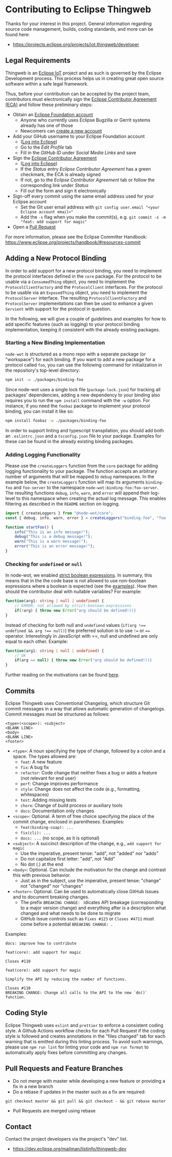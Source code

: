 # Contributing to Eclipse Thingweb

Thanks for your interest in this project. General information
regarding source code management, builds, coding standards, and
more can be found here:

-   https://projects.eclipse.org/projects/iot.thingweb/developer

## Legal Requirements

Thingweb is an [Eclipse IoT](https://iot.eclipse.org) project and as such is governed by the Eclipse Development process.
This process helps us in creating great open source software within a safe legal framework.

Thus, before your contribution can be accepted by the project team, contributors must electronically sign the [Eclipse Contributor Agreement (ECA)](http://www.eclipse.org/legal/ECA.php) and follow these preliminary steps:

-   Obtain an [Eclipse Foundation account](https://accounts.eclipse.org/)
    -   Anyone who currently uses Eclipse Bugzilla or Gerrit systems already has one of those
    -   Newcomers can [create a new account](https://accounts.eclipse.org/user/register?destination=user)
-   Add your GiHub username to your Eclipse Foundation account
    -   ([Log into Eclipse](https://accounts.eclipse.org/))
    -   Go to the _Edit Profile_ tab
    -   Fill in the _GitHub ID_ under _Social Media Links_ and save
-   Sign the [Eclipse Contributor Agreement](http://www.eclipse.org/legal/ECA.php)
    -   ([Log into Eclipse](https://accounts.eclipse.org/))
    -   If the _Status_ entry _Eclipse Contributor Agreement_ has a green checkmark, the ECA is already signed
    -   If not, go to the _Eclipse Contributor Agreement_ tab or follow the corresponding link under _Status_
    -   Fill out the form and sign it electronically
-   Sign-off every commit using the same email address used for your Eclipse account
    -   Set the Git user email address with `git config user.email "<your Eclipse account email>"`
    -   Add the `-s` flag when you make the commit(s), e.g. `git commit -s -m "feat: add support for magic"`
-   Open a [Pull Request](https://github.com/eclipse-thingweb/node-wot/pulls)

For more information, please see the Eclipse Committer Handbook:
https://www.eclipse.org/projects/handbook/#resources-commit

## Adding a New Protocol Binding

In order to add support for a new protocol binding, you need to implement the protocol interfaces defined in the `core` package.
For the protocol to be usable via a `ConsumedThing` object, you need to implement the `ProtocolClientFactory` and the `ProtocolClient` interfaces.
For the protocol to be usable via an `ExposedThing` object, you need to implement the `ProtocolServer` interface.
The resulting `ProtocolClientFactory` and `ProtocolServer` implementations can then be used to enhance a given `Servient` with support for the protocol in question.

<!-- TODO: Add more instructions and guidelines -->

In the following, we will give a couple of guidelines and examples for how to add specific features (such as logging) to your protocol binding implementation, keeping it consistent with the already existing packages.

### Starting a New Binding Implementation

`node-wot` is structured as a mono repo with a separate package (or "workspace") for each binding.
If you want to add a new package for a protocol called `foo`, you can use the following command for initialization in the repository's top-level directory:

```sh
npm init -w ./packages/binding-foo
```

Since node-wot uses a single lock file (`package-lock.json`) for tracking all packages' dependencies, adding a new dependency to your binding also requires you to run the `npm install` command with the `-w` option.
For instance, if you need the `foobaz` package to implement your protocol binding, you can install it like so:

```sh
npm install foobaz -w ./packages/binding-foo
```

In order to support linting and typescript transpilation, you should add both an `.eslintrc.json` and a `tsconfig.json` file to your package.
Examples for these can be found in the already existing binding packages.

<!-- TODO: Mention npm scripts -->

### Adding Logging Functionality

Please use the `createLoggers` function from the `core` package for adding logging functionality to your package.
The function accepts an arbitrary number of arguments that will be mapped to `debug` namespaces.
In the example below, the `createLoggers` function will map its arguments `binding-foo` and `foo-server` to the namespace `node-wot:binding-foo:foo-server`.
The resulting functions `debug`, `info`, `warn`, and `error` will append their log-level to this namespace when creating the actual log message.
This enables filtering as described in the `README` section on logging.

```ts
import { createLoggers } from "@node-wot/core";
const { debug, info, warn, error } = createLoggers("binding-foo", "foo-server");

function startFoo() {
    info("This is an info message!");
    debug("This is a debug message!");
    warn("This is a warn message!");
    error("This is an error message!");
}
```
### Checking for `undefined` or `null`

In node-wot, we enabled [strict boolean expressions](https://typescript-eslint.io/rules/strict-boolean-expressions/). In summary, this means that in the 
the code base is not allowed to use non-boolean expressions where a boolean is expected (see the [examples](https://typescript-eslint.io/rules/strict-boolean-expressions/#examples)). 
How then should the contributor deal with nullable variables? For example:
```ts
function(arg1: string | null | undefined) {
    // ERROR: not allowed by strict-boolean-expressions 
    if(!arg) { throw new Error("arg should be defined!))}
}
```
Instead of checking for both null and `undefiend` values (`if(arg !== undefined && arg !== null)`) the preferred solution is to use `!=` or `==` operator. Interestingly in JavaScript 
with ==, null and undefined are only equal to each other. Example:
```ts
function(arg1: string | null | undefined) {
    // OK
    if(arg == null) { throw new Error("arg should be defined!))}
}
```

Further reading on the motivations can be found [here](https://basarat.gitbook.io/typescript/recap/null-undefined#checking-for-either). 

## Commits

Eclipse Thingweb uses Conventional Changelog, which structure Git commit messages in a way that allows automatic generation of changelogs.
Commit messages must be structured as follows:

```
<type>(<scope>): <subject>
<BLANK LINE>
<body>
<BLANK LINE>
<footer>
```

-   `<type>`: A noun specifying the type of change, followed by a colon and a space. The types allowed are:
    -   `feat`: A new feature
    -   `fix`: A bug fix
    -   `refactor`: Code change that neither fixes a bug or adds a feature (not relevant for end user)
    -   `perf`: Change improves performance
    -   `style`: Change does not affect the code (e.g., formatting, whitespaces)
    -   `test`: Adding missing tests
    -   `chore`: Change of build process or auxiliary tools
    -   `docs`: Documentation only changes
-   `<scope>`: Optional. A term of free choice specifying the place of the commit change, enclosed in parentheses. Examples:
    -   `feat(binding-coap): ...`
    -   `fix(cli): ...`
    -   `docs: ...` (no scope, as it is optional)
-   `<subject>`: A succinct description of the change, e.g., `add support for magic`
    -   Use the imperative, present tense: "add", not "added" nor "adds"
    -   Do not capitalize first letter: "add", not "Add"
    -   No dot (.) at the end
-   `<body>`: Optional. Can include the motivation for the change and contrast this with previous behavior.
    -   Just as in the subject, use the imperative, present tense: "change" not "changed" nor "changes"
-   `<footer>`: Optional. Can be used to automatically close GitHub Issues and to document breaking changes.
    -   The prefix `BREAKING CHANGE: ` idicates API breakage (corresponding to a major version change) and everything after is a description what changed and what needs to be done to migrate
    -   GitHub Issue controls such as `Fixes #123` or `Closes #4711` must come before a potential `BREAKING CHANGE: `.

Examples:

```
docs: improve how to contribute
```

```
feat(core): add support for magic

Closes #110
```

```
feat(core): add support for magic

Simplify the API by reducing the number of functions.

Closes #110
BREAKING CHANGE: Change all calls to the API to the new `do()` function.
```

## Coding Style

Eclipse Thingweb uses `eslint` and `prettier` to enforce a consistent coding style.
A Github Actions workflow checks for each Pull Request if the coding style is followed and creates annotations in the "files changed" tab for each warning that is emitted during this linting process.
To avoid such warnings, please use `npm run lint` for linting your code and `npm run format` to automatically apply fixes before committing any changes.

## Pull Requests and Feature Branches

-   Do not merge with master while developing a new feature or providing a fix in a new branch
-   Do a rebase if updates in the master such as a fix are required:

```
git checkout master && git pull && git checkout - && git rebase master
```

-   Pull Requests are merged using rebase

## Contact

Contact the project developers via the project's "dev" list.

-   https://dev.eclipse.org/mailman/listinfo/thingweb-dev
